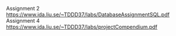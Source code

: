 Assignment 2 https://www.ida.liu.se/~TDDD37/labs/DatabaseAssignmentSQL.pdf
Assignment 4 https://www.ida.liu.se/~TDDD37/labs/projectCompendium.pdf
